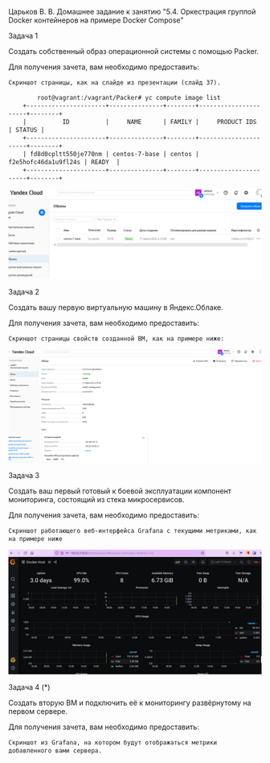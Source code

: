 Царьков В. В.
Домашнее задание к занятию "5.4. Оркестрация группой Docker контейнеров на примере Docker Compose"

Задача 1

Создать собственный образ операционной системы с помощью Packer.

Для получения зачета, вам необходимо предоставить:

    Скриншот страницы, как на слайде из презентации (слайд 37).
	
```		
		root@vagrant:/vagrant/Packer# yc compute image list
	+----------------------+---------------+--------+----------------------+--------+
	|          ID          |     NAME      | FAMILY |     PRODUCT IDS      | STATUS |
	+----------------------+---------------+--------+----------------------+--------+
	| fd8d0cpltt550je770nm | centos-7-base | centos | f2e5hofc46da1u9fl24s | READY  |
	+----------------------+---------------+--------+----------------------+--------+
```
![img](Images/5.png)



Задача 2

Создать вашу первую виртуальную машину в Яндекс.Облаке.

Для получения зачета, вам необходимо предоставить:

    Скриншот страницы свойств созданной ВМ, как на примере ниже:
![img](Images/6.png)

Задача 3

Создать ваш первый готовый к боевой эксплуатации компонент мониторинга, состоящий из стека микросервисов.

Для получения зачета, вам необходимо предоставить:

    Скриншот работающего веб-интерфейса Grafana с текущими метриками, как на примере ниже
![img](Images/7.png)

Задача 4 (*)

Создать вторую ВМ и подключить её к мониторингу развёрнутому на первом сервере.

Для получения зачета, вам необходимо предоставить:

    Скриншот из Grafana, на котором будут отображаться метрики добавленного вами сервера.
